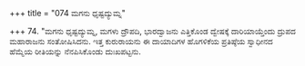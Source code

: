 +++
title = "074 ಮಗನು ಧೃಷ್ಟದ್ಯುಮ್ನ"

+++
74. "ಮಗನು ಧೃಷ್ಟದ್ಯುಮ್ನ, ಮಗಳು ದ್ರೌಪದಿ, ಭಾರದ್ವಾಜನು ಎತ್ತಿಕೊಂಡ ದ್ವೇಷಕ್ಕೆ ದಾರಿಯಾಯ್ತೆಂದು ದ್ರುಪದ ಮಹಾರಾಜನು ಸಂತೋಷಿಸಿದನು. ಇತ್ತ ಕುರುರಾಯನು ಈ ದಾಯಾದಿಗಳ ಹೊಗಳಿಕೆಯ ಪ್ರತಿಷ್ಠೆಯ ಸ್ವಾಧೀನದ ಹೆಮ್ಮೆಯ ರೀತಿಯನ್ನು ನೆನಪಿಸಿಕೊಂಡು ದುಃಖಪಟ್ಟನು.